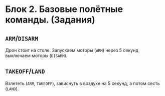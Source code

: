 # Блок 2. Базовые полётные команды. (Задания)

## `ARM`/`DISARM`

Дрон стоит на столе. Запускаем моторы (`ARM`) через 5 секунд выключаем моторы (`DISARM`).

## `TAKEOFF`/`LAND`

Взлететь (`ARM`, `TAKEOFF`), зависнуть в воздухе на 5 секунд, а потом сесть (`LAND`).
